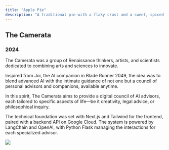 ```yaml
---
title: "Apple Pie"
description: "A traditional pie with a flaky crust and a sweet, spiced apple filling, perfect for any occasion."
---
```


## The Camerata

### 2024

The Camerata was a group of Renaissance thinkers, artists, and scientists dedicated to combining arts and sciences to innovate.

Inspired from Joi, the AI companion in Blade Runner 2049, the idea was to blend advanced AI with the intimate guidance of not one but a council of personal advisors and companions, available anytime.

In this spirit, The Camerata aims to provide a digital council of AI advisors, each tailored to specific aspects of life—be it creativity, legal advice, or philosophical inquiry.

The technical foundation was set with Next.js and Tailwind for the frontend, paired with a backend API on Google Cloud. The system is powered by LangChain and OpenAI, with Python Flask managing the interactions for each specialized advisor.

[![](/images/projects/camerata.png)](https://camerata.vercel.app/)
